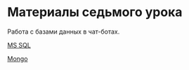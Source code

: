 # Материалы седьмого урока
Работа с базами данных в чат-ботах.

[MS SQL](https://www.microsoft.com/en-us/sql-server/sql-server-2016)

[Mongo](https://www.mongodb.com/)

